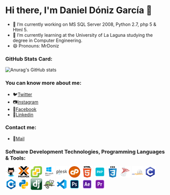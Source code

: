 # Hi there, I'm Daniel Dóniz García 👋

- 🔭 I’m currently working on MS SQL Server 2008, Python 2.7, php 5 & Html 5.
- 🌱 I’m currently learning at the University of La Laguna studying the degree in Computer Engineering.
- 😄 Pronouns: MrDoniz
<!---  - 👯 I’m looking to collaborate on ...  -->
<!---  - 🤔 I’m looking for help with ...  -->
<!---  - 💬 Ask me about ...  -->
<!---  - 📫 How to reach me: ...  -->
<!---  - ⚡ Fun fact: ...  -->

### GitHub Stats Card:
![Anurag's GitHub stats](https://github-readme-stats.vercel.app/api?username=mrdoniz&show_icons=true&theme=merko)



### You can know more about me:
- 🐦[Twitter](https://twitter.com/mrdoniz) 
- 📷[Instagram](https://www.instagram.com/mrdoniz/)
- 📘[Facebook](https://www.facebook.com/mrdonizfb)
- 💼[Linkedin](https://www.linkedin.com/in/daniel-dóniz-728455185/)

### Contact me:
- 📧[Mail](mailto:donizgarciadaniel@gmail.com)

### Software Development Technologies, Programming Languages & Tools:
<div display="flex">
  <img alt="GitHub"             width="36px" src="https://github.com/MrDoniz/MrDoniz/blob/main/image/gh.png"/>

  <img alt="Proxmox"            width="36px" src="https://github.com/MrDoniz/MrDoniz/blob/main/image/proxmox.png"/>
  <img alt="VMware ESXi"        width="36px" src="https://github.com/MrDoniz/MrDoniz/blob/main/image/esxi.png"/>
  <img alt="Hyper-V"            width="36px" src="https://github.com/MrDoniz/MrDoniz/blob/main/image/hyperv.png"/>

  <img alt="Plesk"              width="36px" src="https://github.com/MrDoniz/MrDoniz/blob/main/image/plesk.jpg"/>
  <img alt="cPanel"             width="36px" src="https://github.com/MrDoniz/MrDoniz/blob/main/image/cp.png"/>

  <img alt="HTML5"              width="36px" src="https://github.com/MrDoniz/MrDoniz/blob/main/image/html.png"/>
  <img alt="php"                width="36px" src="https://github.com/MrDoniz/MrDoniz/blob/main/image/php.png"/>
  <img alt="CSS3"               width="36px" src="https://github.com/MrDoniz/MrDoniz/blob/main/image/css.png"/>

  <img alt="MS SQL Server"      width="36px" src="https://github.com/MrDoniz/MrDoniz/blob/main/image/sql.png"/>
  <img alt="phpMyAdmin"         width="36px" src="https://github.com/MrDoniz/MrDoniz/blob/main/image/phpma.png"/>

  <img alt="C"                  width="36px" src="https://github.com/MrDoniz/MrDoniz/blob/main/image/c.png"/>
  <img alt="C++"                width="36px" src="https://github.com/MrDoniz/MrDoniz/blob/main/image/cpp.png"/>

  <img alt="Python"             width="36px" src="https://github.com/MrDoniz/MrDoniz/blob/main/image/python.png"/>
  <img alt="Django"             width="36px" src="https://github.com/MrDoniz/MrDoniz/blob/main/image/dj.png"/>

  <img alt="Notepad ++"         width="36px" src="https://github.com/MrDoniz/MrDoniz/blob/main/image/notepadpp.jpg"/> 
  <img alt="Visual Studio Code" width="36px" src="https://github.com/MrDoniz/MrDoniz/blob/main/image/vsc.png"/>

  <img alt="Adobe Photoshop"    width="36px" src="https://github.com/MrDoniz/MrDoniz/blob/main/image/ps.png"/>
  <img alt="Adobe AfterEffects" width="36px" src="https://github.com/MrDoniz/MrDoniz/blob/main/image/af.png"/>
  <img alt="Adobe Premiere"      width="36px" src="https://github.com/MrDoniz/MrDoniz/blob/main/image/pr.png"/>
</div>


